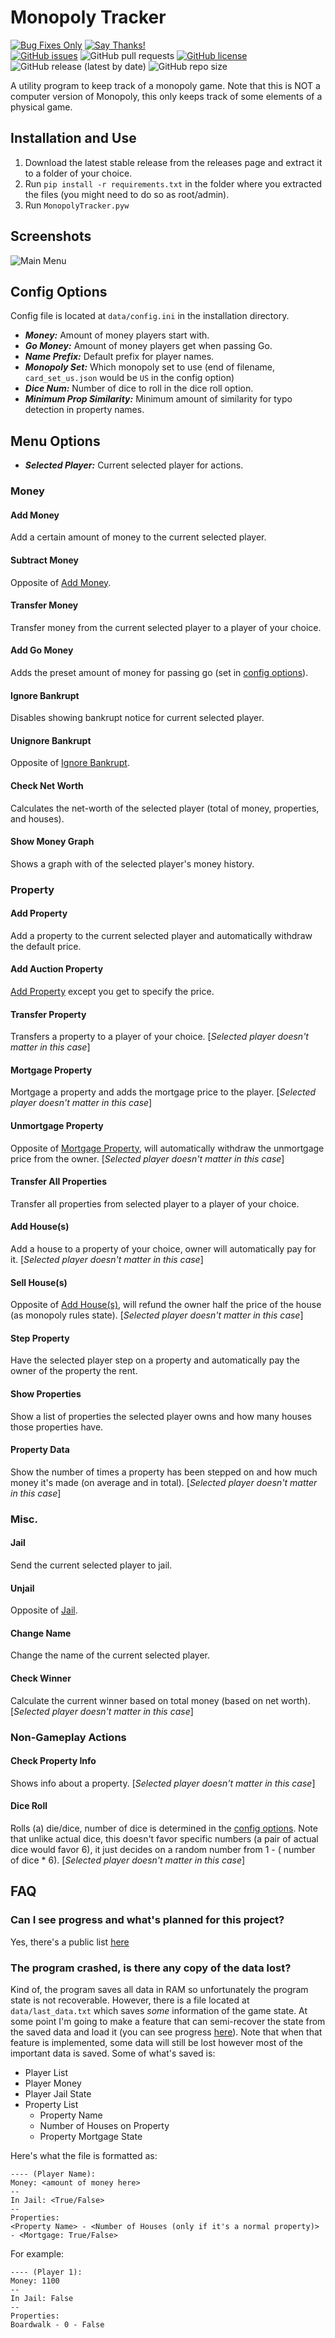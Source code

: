 # Monopoly Tracker

[![Bug Fixes Only](https://img.shields.io/badge/Maintenance%20Level-Bug%20Fixes%20Only-green.svg)](https://github.com/TheodoreHua/MaintenanceLevels#bug-fixes-only)
[![Say Thanks!](https://img.shields.io/badge/Say%20Thanks-!-1EAEDB.svg)](https://saythanks.io/to/theodorehuadev@gmail.com)  
[![GitHub issues](https://img.shields.io/github/issues/TheodoreHua/MonopolyTracker)](https://github.com/TheodoreHua/MonopolyTracker/issues)
![GitHub pull requests](https://img.shields.io/github/issues-pr/TheodoreHua/MonopolyTracker)
[![GitHub license](https://img.shields.io/github/license/TheodoreHua/MonopolyTracker)](https://github.com/TheodoreHua/MonopolyTracker/blob/master/LICENSE)
![GitHub release (latest by date)](https://img.shields.io/github/v/release/TheodoreHua/MonopolyTracker)
![GitHub repo size](https://img.shields.io/github/repo-size/TheodoreHua/MonopolyTracker)

A utility program to keep track of a monopoly game. Note that this is NOT a computer version of Monopoly, this only
keeps track of some elements of a physical game.

## Installation and Use

1. Download the latest stable release from the releases page and extract it to a folder of your choice.
2. Run `pip install -r requirements.txt` in the folder where you extracted the files (you might need to do so as
   root/admin).
3. Run `MonopolyTracker.pyw`

## Screenshots

![Main Menu](https://pomf.lain.la/f/kuovh95k.png)

## Config Options

Config file is located at `data/config.ini` in the installation directory.

- ***Money:*** Amount of money players start with.
- ***Go Money:*** Amount of money players get when passing Go.
- ***Name Prefix:*** Default prefix for player names.
- ***Monopoly Set:*** Which monopoly set to use (end of filename, `card_set_us.json` would be `US` in the config option)
- ***Dice Num:*** Number of dice to roll in the dice roll option.
- ***Minimum Prop Similarity:*** Minimum amount of similarity for typo detection in property names.

## Menu Options

- ***Selected Player:*** Current selected player for actions.

### Money

#### Add Money

Add a certain amount of money to the current selected player.

#### Subtract Money

Opposite of [Add Money](#add-money).

#### Transfer Money

Transfer money from the current selected player to a player of your choice.

#### Add Go Money

Adds the preset amount of money for passing go (set in [config options](#config-options)).

#### Ignore Bankrupt

Disables showing bankrupt notice for current selected player.

#### Unignore Bankrupt

Opposite of [Ignore Bankrupt](#ignore-bankrupt).

#### Check Net Worth

Calculates the net-worth of the selected player (total of money, properties, and houses).

#### Show Money Graph

Shows a graph with of the selected player's money history.

### Property

#### Add Property

Add a property to the current selected player and automatically withdraw the default price.

#### Add Auction Property

[Add Property](#add-property) except you get to specify the price.

#### Transfer Property

Transfers a property to a player of your choice. [*Selected player doesn't matter in this case*]

#### Mortgage Property

Mortgage a property and adds the mortgage price to the player. [*Selected player doesn't matter in this case*]

#### Unmortgage Property

Opposite of [Mortgage Property](#mortgage-property), will automatically withdraw the unmortgage price from the owner.
[*Selected player doesn't matter in this case*]

#### Transfer All Properties

Transfer all properties from selected player to a player of your choice.

#### Add House(s)

Add a house to a property of your choice, owner will automatically pay for it.
[*Selected player doesn't matter in this case*]

#### Sell House(s)

Opposite of [Add House(s)](#add-houses), will refund the owner half the price of the house (as monopoly rules state).
[*Selected player doesn't matter in this case*]

#### Step Property

Have the selected player step on a property and automatically pay the owner of the property the rent.

#### Show Properties

Show a list of properties the selected player owns and how many houses those properties have.

#### Property Data

Show the number of times a property has been stepped on and how much money it's made (on average and in total).
[*Selected player doesn't matter in this case*]

### Misc.

#### Jail

Send the current selected player to jail.

#### Unjail

Opposite of [Jail](#jail).

#### Change Name

Change the name of the current selected player.

#### Check Winner

Calculate the current winner based on total money (based on net worth). [*Selected player doesn't matter in this case*]

### Non-Gameplay Actions

#### Check Property Info

Shows info about a property. [*Selected player doesn't matter in this case*]

#### Dice Roll

Rolls (a) die/dice, number of dice is determined in the [config options](#config-options). Note that unlike actual dice,
this doesn't favor specific numbers (a pair of actual dice would favor 6), it just decides on a random number from 1 - (
number of dice * 6). [*Selected player doesn't matter in this case*]

## FAQ

### Can I see progress and what's planned for this project?

Yes, there's a public list [here](https://app.gitkraken.com/glo/board/X7UQ_Lw5GgAS1Gj1)

### The program crashed, is there any copy of the data lost?

Kind of, the program saves all data in RAM so unfortunately the program state is not recoverable. However, there is a
file located at `data/last_data.txt` which saves *some* information of the game state. At some point I'm going to make a
feature that can semi-recover the state from the saved data and load it (you can see progress
[here](https://app.gitkraken.com/glo/view/card/b136c23ed17044d1a79b8448c4fd1feb)). Note that when that feature is
implemented, some data will still be lost however most of the important data is saved. Some of what's saved is:

- Player List
- Player Money
- Player Jail State
- Property List
    - Property Name
    - Number of Houses on Property
    - Property Mortgage State

Here's what the file is formatted as:

```
---- (Player Name):
Money: <amount of money here>
--
In Jail: <True/False>
--
Properties:
<Property Name> - <Number of Houses (only if it's a normal property)> - <Mortgage: True/False>
```

For example:

```
---- (Player 1):
Money: 1100
--
In Jail: False
--
Properties:
Boardwalk - 0 - False
```
